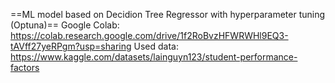 
==ML model based on Decidion Tree Regressor with hyperparameter tuning (Optuna)==
Google Colab: https://colab.research.google.com/drive/1f2RoBvzHFWRWHl9EQ3-tAVff27yeRPgm?usp=sharing
Used data: https://www.kaggle.com/datasets/lainguyn123/student-performance-factors
